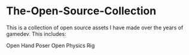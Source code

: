 # The-Open-Source-Collection
This is a collection of open source assets I have made over the years of gamedev. This includes:

Open Hand Poser
Open Physics Rig
